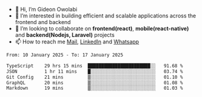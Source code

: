 - 👋 Hi, I’m Gideon Owolabi
- 👀 I’m interested in building efficient and scalable applications across the frontend and backend
- 💞️ I’m looking to collaborate on <b>frontend(react)</b>, <b>mobile(react-native)</b> and <b>backend(Nodejs, Laravel)</b> projects
- 📫 How to reach me <a href="mailto:gideoniyin2021@gmail.com">Mail</a>, <a href="https://www.linkedin.com/in/gideon-owolabi-9b667a232/">LinkedIn</a> and <a href="https://wa.me/2348055377085">Whatsapp</a>

<!---
gude1/gude1 is a ✨ special ✨ repository because its `README.md` (this file) appears on your GitHub profile.
You can click the Preview link to take a look at your changes.
--->

<!--START_SECTION:waka-->

```txt
From: 10 January 2025 - To: 17 January 2025

TypeScript    29 hrs 15 mins  ███████████████████████░░   91.68 %
JSON          1 hr 11 mins    █░░░░░░░░░░░░░░░░░░░░░░░░   03.74 %
Git Config    21 mins         ▒░░░░░░░░░░░░░░░░░░░░░░░░   01.10 %
GraphQL       20 mins         ▒░░░░░░░░░░░░░░░░░░░░░░░░   01.08 %
Markdown      19 mins         ▒░░░░░░░░░░░░░░░░░░░░░░░░   01.03 %
```

<!--END_SECTION:waka-->
